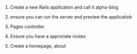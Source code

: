 1) Create a new Rails application and call it alpha-blog

2) ensure you can run the server and preview the applicatiob

3) Pages controller

4) Ensure you have a approriate routes

5) Create a homepage, about
